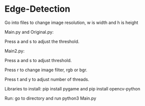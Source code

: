 # Edge-Detection

Go into files to change image resolution, w is width and h is height


Main.py and Original.py:

Press a and s to adjust the threshold.


Main2.py:

Press a and s to adjust threshold.

Press r to change image filter, rgb or bgr.

Press t and y to adjust number of threads.



Libraries to install:
pip install pygame and 
pip install opencv-python


Run:
go to directory and run python3 Main.py

